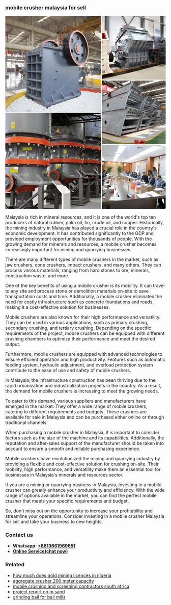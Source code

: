 <h3>mobile crusher malaysia for sell</h3><img src='1702950229.jpg' alt=''><p>Malaysia is rich in mineral resources, and it is one of the world's top ten producers of natural rubber, palm oil, tin, crude oil, and copper. Historically, the mining industry in Malaysia has played a crucial role in the country's economic development. It has contributed significantly to the GDP and provided employment opportunities for thousands of people. With the growing demand for minerals and resources, a mobile crusher becomes increasingly important for mining and quarrying businesses.</p><p>There are many different types of mobile crushers in the market, such as jaw crushers, cone crushers, impact crushers, and many others. They can process various materials, ranging from hard stones to ore, minerals, construction waste, and more.</p><p>One of the key benefits of using a mobile crusher is its mobility. It can travel to any site and process stone or demolition materials on-site to save transportation costs and time. Additionally, a mobile crusher eliminates the need for costly infrastructure such as concrete foundations and roads, making it a cost-effective solution for businesses.</p><p>Mobile crushers are also known for their high performance and versatility. They can be used in various applications, such as primary crushing, secondary crushing, and tertiary crushing. Depending on the specific requirements of the project, mobile crushers can be equipped with different crushing chambers to optimize their performance and meet the desired output.</p><p>Furthermore, mobile crushers are equipped with advanced technologies to ensure efficient operation and high productivity. Features such as automatic feeding system, hydraulic adjustment, and overload protection system contribute to the ease of use and safety of mobile crushers.</p><p>In Malaysia, the infrastructure construction has been thriving due to the rapid urbanization and industrialization projects in the country. As a result, the demand for mobile crushers is increasing to meet the growing needs.</p><p>To cater to this demand, various suppliers and manufacturers have emerged in the market. They offer a wide range of mobile crushers, catering to different requirements and budgets. These crushers are available for sale in Malaysia and can be purchased either online or through traditional channels.</p><p>When purchasing a mobile crusher in Malaysia, it is important to consider factors such as the size of the machine and its capabilities. Additionally, the reputation and after-sales support of the manufacturer should be taken into account to ensure a smooth and reliable purchasing experience.</p><p>Mobile crushers have revolutionized the mining and quarrying industry by providing a flexible and cost-effective solution for crushing on-site. Their mobility, high performance, and versatility make them an essential tool for businesses in Malaysia's minerals and resources sector.</p><p>If you are a mining or quarrying business in Malaysia, investing in a mobile crusher can greatly enhance your productivity and efficiency. With the wide range of options available in the market, you can find the perfect mobile crusher that meets your specific requirements and budget.</p><p>So, don't miss out on the opportunity to increase your profitability and streamline your operations. Consider investing in a mobile crusher Malaysia for sell and take your business to new heights.</p><h3>Contact us</h3><ul><li><strong>Whatsapp:&nbsp;<a href="https://wa.me/8613661969651">+8613661969651</a></strong></li><li><a href="https://swt.shibang-china.com/?git&amp;zhl&amp;mobile crusher malaysia for sell"><strong>Online Service(chat now)</strong></a></li></ul><h3>Related</h3><ul><li><a href='how much does gold mining licences in nigeria.md'>how much does gold mining licences in nigeria</a></li><li><a href='aggregate crusher 200 meter capacity.md'>aggregate crusher 200 meter capacity</a></li><li><a href='mobile crushing and screening contractors south africa.md'>mobile crushing and screening contractors south africa</a></li><li><a href='project report on m sand.md'>project report on m sand</a></li><li><a href='grinding ball for ball mills.md'>grinding ball for ball mills</a></li></ul>